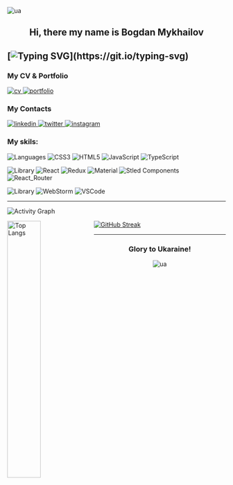 ![ua](https://user-images.githubusercontent.com/91826635/180766944-99437235-673e-461a-969a-16833c2b81d3.png)

<h2 align='center' dir='auto'>Hi, there my name is Bogdan Mykhailov</h2>

[![Typing SVG](https://readme-typing-svg.demolab.com?font=Press+Start+2P&size=24&pause=1&color=FFB387&center=true&vCenter=true&multiline=true&repeat=false&width=1080&height=80&lines=I%E2%80%99m+a+goal-oriented+developer+focused+on;Front-End+development+using+React%2C+Redux%2C+TS.)](https://git.io/typing-svg)
---

 ### My CV & Portfolio
 
<a href='https://drive.google.com/file/d/12MYgIoOR0-EPpMBlwq5m2p4Sjbxl2GPF/view?usp=share_link' rel='nofollow'>
<img src="https://img.shields.io/badge/CV-1d4350?style=for-the-badge&logo=CV&logoColor=FFB387" alt="cv">
</a>

<a href='https://bogdan-mykhailov.github.io/myPortfolio/' rel='nofollow'>
<img src="https://img.shields.io/badge/Portfolio-1d4350?style=for-the-badge&logo=Portfolio&logoColor=FFB387" alt="portfolio">
</a>

 ### My Contacts
 
<a href='https://www.linkedin.com/in/bogdan-mykhailov/' rel='nofollow'>
<img src="https://img.shields.io/badge/LinkedIn-1d4350?style=for-the-badge&logo=linkedin&logoColor=white" alt="linkedin">
</a>
<a href='https://twitter.com/bogdanmykhailov' rel='nofollow'>
<img src="https://img.shields.io/badge/Twitter-1d4350?style=for-the-badge&logo=twitter&logoColor=white" alt="twitter">
</a>
<a href='https://www.instagram.com/bogdan_mykhailov/' rel='nofollow'>
<img src="https://img.shields.io/badge/Instagram-1d4350?style=for-the-badge&logo=instagram&logoColor=white" alt="instagram">
</a>
 
### My skils:

<img src="https://img.shields.io/badge/Languages_:-1d4350?style=for-the-badge&logo=Languages&logoColor=FFB387" alt="Languages"> <img src="https://img.shields.io/badge/CSS3-1d4350?style=for-the-badge&logo=css3&logoColor=white" alt="CSS3"> <img src="https://img.shields.io/badge/HTML5-1d4350?style=for-the-badge&logo=html5&logoColor=white" alt="HTML5"> <img src="https://img.shields.io/badge/JavaScript-1d4350?style=for-the-badge&logo=javascript&logoColor=white" alt="JavaScript"> <img src="https://img.shields.io/badge/TypeScript-1d4350?style=for-the-badge&logo=typescript&logoColor=white" alt="TypeScript">

<img src="https://img.shields.io/badge/Libraries_:-1d4350?style=for-the-badge&logo=Libraries&logoColor=FFB387" alt="Library"> <img src="https://img.shields.io/badge/React-1d4350?style=for-the-badge&logo=react&logoColor=white" alt="React"> <img src="https://img.shields.io/badge/Redux-1d4350?style=for-the-badge&logo=redux&logoColor=white" alt="Redux"> <img src="https://img.shields.io/badge/Material%20UI-1d4350?style=for-the-badge&logo=mui&logoColor=white" alt="Material"> <img src="https://img.shields.io/badge/styled--components-1d4350?style=for-the-badge&logo=styled-components&logoColor=white" alt="Stled Components"> <img src="https://img.shields.io/badge/React_Router-1d4350?style=for-the-badge&logo=react-router&logoColor=white" alt="React_Router">

<img src="https://img.shields.io/badge/IDE_:-1d4350?style=for-the-badge&logo=IDE&logoColor=FFB387" alt="Library"> <img src="https://img.shields.io/badge/WebStorm-1d4350?style=for-the-badge&logo=WebStorm&logoColor=white" alt="WebStorm"> <img src="https://img.shields.io/badge/VSCode-1d4350?style=for-the-badge&logo=visual%20studio%20code&logoColor=white" alt="VSCode">

___

![Activity Graph](https://github-readme-activity-graph.cyclic.app/graph?username=Bogdan-Mykhailov&theme=onedark&hide_border=true&bg_color=282c34&color=e3be79&line=e3be79&point=df6d74&hide_border=true)

<img align="left" alt="Top Langs" width="39%" src="https://github-readme-stats.vercel.app/api/top-langs/?username=Bogdan-Mykhailov&layout=compact&hide_border=true&theme=onedark"> [![GitHub Streak](https://streak-stats.demolab.com?user=Bogdan-Mykhailov&theme=onedark&hide_border=true&date_format=M%20j%5B%2C%20Y%5D&mode=weekly)](https://git.io/streak-stats)
___

<div align='center'>

<h3>Glory to Ukaraine!</h3>
 
![ua](https://user-images.githubusercontent.com/91826635/180657972-20a1444b-d558-4823-8b13-99419fdef67b.png)

</div>

